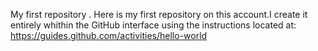 My first repository .
Here is my first repository on this account.I create it entirely whithin the GitHub interface using the instructions located at:
https://guides.github.com/activities/hello-world
